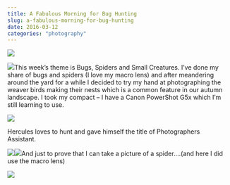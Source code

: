 ```yaml
---
title: A Fabulous Morning for Bug Hunting
slug: a-fabulous-morning-for-bug-hunting
date: 2016-03-12
categories: "photography"
---
```


<p><img src="https://res.cloudinary.com/dy6grlu8z/image/upload/v1558841946/pxslf0nspqmjpjt6febt.jpg"/></p>
<p><img src="https://res.cloudinary.com/dy6grlu8z/image/upload/v1558841948/i4ytikobbjzikkxmoypc.jpg"/>This week’s theme is Bugs, Spiders and Small Creatures. I’ve done my share of bugs and spiders (I love my macro lens) and after meandering around the yard for a while I decided to try my hand at photographing the weaver birds making their nests which is a common feature in our autumn landscape. I took my compact – I have a Canon PowerShot G5x which I’m still learning to use.</p>
<p><img src="https://res.cloudinary.com/dy6grlu8z/image/upload/v1558841951/ez9s6cwktdxdz5rsy9d3.jpg"/></p>
<p>Hercules loves to hunt and gave himself the title of Photographers Assistant.</p>
<p><img src="https://res.cloudinary.com/dy6grlu8z/image/upload/v1558841953/wxlv0oysaswxmeiicp4h.jpg"/><img src="https://res.cloudinary.com/dy6grlu8z/image/upload/v1558841954/mccqlehoawrvvcb81did.jpg"/>And just to prove that I can take a picture of a spider….(and here I did use the macro lens)</p>
<p><img src="https://res.cloudinary.com/dy6grlu8z/image/upload/v1558841955/gog6v9zpi7ydiwtnjaq1.jpg"/></p>










